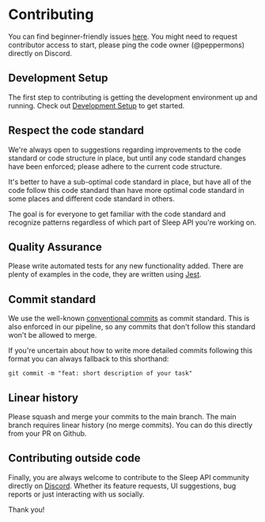 # Contributing

You can find beginner-friendly issues [here][good first issues]. You might need to request contributor access to start, please ping the code owner (@peppermons) directly on Discord.

## Development Setup
The first step to contributing is getting the development environment up and running. Check out [Development Setup](DEVELOPMENT_SETUP.md) to get started.

## Respect the code standard
We're always open to suggestions regarding improvements to the code standard or code structure in place, but until any code standard changes have been enforced; please adhere to the current code structure. 

It's better to have a sub-optimal code standard in place, but have all of the code follow this code standard than have more optimal code standard in some places and different code standard in others. 

The goal is for everyone to get familiar with the code standard and recognize patterns regardless of which part of Sleep API you're working on.

## Quality Assurance
Please write automated tests for any new functionality added. There are plenty of examples in the code, they are written using [Jest][jest].

## Commit standard
We use the well-known [conventional commits][conventional] as commit standard. This is also enforced in our pipeline, so any commits that don't follow this standard won't be allowed to merge.

If you're uncertain about how to write more detailed commits following this format you can always fallback to this shorthand:
```
git commit -m "feat: short description of your task"
```

## Linear history
Please squash and merge your commits to the main branch. The main branch requires linear history (no merge commits). You can do this directly from your PR on Github.

## Contributing outside code
Finally, you are always welcome to contribute to the Sleep API community directly on [Discord][Discord]. Whether its feature requests, UI suggestions, bug reports or just interacting with us socially.

Thank you!

[jest]: https://jestjs.io/
[conventional]: https://www.conventionalcommits.org/
[good first issues]: https://github.com/SleepAPI/SleepAPI/contribute
[Discord]: https://discord.gg/w97qFff8n4